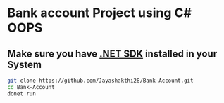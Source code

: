 # Bank account Project using C# OOPS

## Make sure you have [.NET SDK](https://dotnet.microsoft.com/en-us/download) installed in your System

```sh
git clone https://github.com/Jayashakthi28/Bank-Account.git
cd Bank-Account
donet run
```